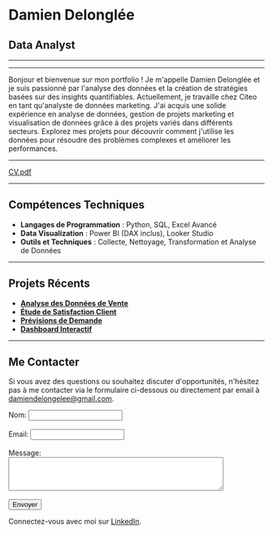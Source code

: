 # Damien Delonglée

## Data Analyst

---


---

Bonjour et bienvenue sur mon portfolio ! Je m'appelle Damien Delonglée et je suis passionné par l'analyse des données et la création de stratégies basées sur des insights quantifiables. Actuellement, je travaille chez Citeo en tant qu'analyste de données marketing. J'ai acquis une solide expérience en analyse de données, gestion de projets marketing et visualisation de données grâce à des projets variés dans différents secteurs. Explorez mes projets pour découvrir comment j'utilise les données pour résoudre des problèmes complexes et améliorer les performances.

---

[CV.pdf](https://drive.google.com/file/d/11A-KRv9zHbmFjPMiW_NiaTIBjT7axmU9/view?usp=drive_link)

---

## Compétences Techniques

- **Langages de Programmation** : Python, SQL, Excel Avancé
- **Data Visualization** : Power BI (DAX inclus), Looker Studio
- **Outils et Techniques** : Collecte, Nettoyage, Transformation et Analyse de Données

---

## Projets Récents

- **[Analyse des Données de Vente](lien_vers_projet_vente)**
- **[Étude de Satisfaction Client](lien_vers_projet_satisfaction)**
- **[Prévisions de Demande](lien_vers_projet_demande)**
- **[Dashboard Interactif](lien_vers_dashboard)**

---

## Me Contacter

Si vous avez des questions ou souhaitez discuter d'opportunités, n'hésitez pas à me contacter via le formulaire ci-dessous ou directement par email à [damiendelongelee@gmail.com](mailto:damiendelongelee@gmail.com).

<form>
  <label for="name">Nom:</label>
  <input type="text" id="name" name="name"><br><br>
  <label for="email">Email:</label>
  <input type="email" id="email" name="email"><br><br>
  <label for="message">Message:</label><br>
  <textarea id="message" name="message" rows="4" cols="50"></textarea><br><br>
  <input type="submit" value="Envoyer">
</form>

Connectez-vous avec moi sur [LinkedIn](https://www.linkedin.com/in/damiendelongelee).
